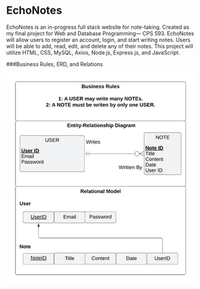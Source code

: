 
# EchoNotes 

EchoNotes is an in-progress full stack website for note-taking. Created as my final project for Web and Database Programming— CPS 593. 
EchoNotes will allow users to register an account, login, and start writing notes. Users will be able to add, read, edit, and delete any of their notes.
This project will utilize HTML, CSS, MySQL, Axios, Node.js, Express.js, and JavaScript.

###Business Rules, ERD, and Relations


![Picture of Business Rules, ERD, and Relations](/ERD.png)
